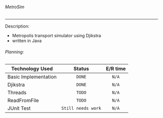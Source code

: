 ###### MetroSim
--------------
Description:
- Metropolis transport simulator using Djikstra
- written in Java

###### Planning:

| Technology Used    | Status           | E/R time  |
| ------------- |:-------------:|:-----:|
| Basic Implementation  | `DONE` | `N/A` |
| Djikstra      | `DONE` | `N/A` |
| Threads | `TODO` | `N/A` |
| ReadFromFile | `TODO` | `N/A` |
| JUnit Test |`Still needs work`| `N/A` |
